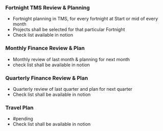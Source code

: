 ### Fortnight TMS Review & Planning
- Fortnight planning in TMS, for every fortnight at Start or mid of every month
- Projects shall be selected for that particular Fortnight
- Check list available in notion
### Monthly Finance Review & Plan
- Monthly review of last month & planning for next month
- check list shall be available in notion
### Quarterly Finance Review & Plan
- Quarterly review of last quarter and plan for next quarter
- Check list shall be available in notion
### Travel Plan
- #pending 
- Check list shall be available in notion